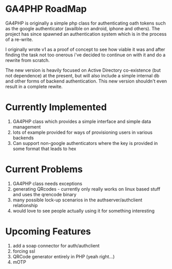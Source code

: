 # GA4PHP RoadMap #

GA4PHP is originally a simple php class for authenticating oath tokens such as the google authenticator (availble on android, iphone and others). The project has since spawned an authentication system which is in the process of a re-write.

I originally wrote v1 as a proof of concept to see how viable it was and after finding the task not too onerous i've decided to continue on with it and do a rewrite from scratch.

The new version is heavily focused on Active Directory co-existence (but not dependence) at the present, but will also include a simple internal db and other forms of backend authentication. This new version shouldn't even result in a complete rewite.

# Currently Implemented #
  1. GA4PHP class which provides a simple interface and simple data management
  1. lots of example provided for ways of provisioning users in various backends
  1. Can support non-google authenticators where the key is provided in some format that leads to hex


# Current Problems #
  1. GA4PHP class needs exceptions
  1. generating QRcodes - currently only really works on linux based stuff and uses the qrencode binary
  1. many possible lock-up scenarios in the authserver/authclient relationship
  1. would love to see people actually using it for something interesting


# Upcoming Features #
  1. add a soap connector for auth/authclient
  1. forcing ssl
  1. QRCode generator entirely in PHP (yeah right...)
  1. mOTP